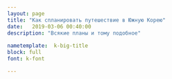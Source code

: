 ```yaml
---
layout: page
title: "Как спланировать путешествие в Южную Корею"
date:   2019-03-06 00:40:00
description: "Всякие планы и тому подобное"
 
nametemplate:  k-big-title
block: full
font: k-font

---
```


